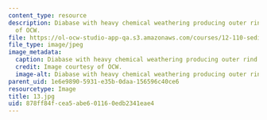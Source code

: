 ```yaml
---
content_type: resource
description: Diabase with heavy chemical weathering producing outer rind. Image courtesy
  of OCW.
file: https://ol-ocw-studio-app-qa.s3.amazonaws.com/courses/12-110-sedimentary-geology-fall-2004/878ff84fcea5abe601160edb2341eae4_13.jpg
file_type: image/jpeg
image_metadata:
  caption: Diabase with heavy chemical weathering producing outer rind.
  credit: Image courtesy of OCW.
  image-alt: Diabase with heavy chemical weathering producing outer rind.
parent_uid: 1e6e9890-5931-e35b-0daa-156596c40ce6
resourcetype: Image
title: 13.jpg
uid: 878ff84f-cea5-abe6-0116-0edb2341eae4
---
```

